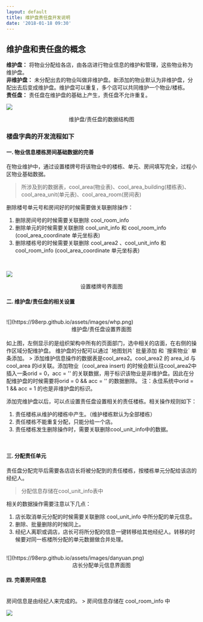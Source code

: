 ```yaml
---
layout: default
title: 维护盘责任盘开发说明
date: '2018-01-18 09:30'
---
```

## 维护盘和责任盘的概念  

**维护盘：** 将物业分配给各店，由各店进行物业信息的维护和管理，这些物业称为维护盘。  
**非维护盘：** 未分配出去的物业叫做非维护盘。新添加的物业默认为非维护盘，分配出去后变成维护盘。维护盘可以重复，多个店可以共同维护一个物业/楼栋。  
**责任盘：** 责任盘在维护盘的基础上产生，责任盘不允许重复。

![](https://98erp.github.io/assets/images/databases.png)
<center>维护盘/责任盘的数据结构图</center>

### 楼盘字典的开发流程如下

#### 一. 物业信息楼栋房间基础数据的完善  


在物业维护中，通过设置楼牌号将该物业中的楼栋、单元、房间填写完全，过程小区物业基础数据。
> 所涉及到的数据表，cool_area(物业表)、cool_area_building(楼栋表)、cool_area_unit(单元表)、cool_area_room(房间表)

删除楼号单元号和房间好的时候需要做关联删除操作：
1. 删除房间号的时候需要关联删除 cool_room_info
2. 删除单元的时候需要关联删除 cool_unit_info 和  cool_room_info  (cool_area_coordinate 单元坐标表)
3. 删除楼栋号的时候需要关联删除  cool_area2 、cool_unit_info 和  cool_room_info  (cool_area_coordinate  单元坐标表)
<br>

![](https://98erp.github.io/assets/images/louhao.png)
<center>设置楼牌号界面图</center>

#### 二. 维护盘/责任盘的相关设置
<br>
![](https://98erp.github.io/assets/images/whp.png)
<center>维护盘/责任盘设置界面图</center>
<br>
如上图，左侧显示的是组织架构中所有的页面部门，选中相关的店面，在右侧的操作区域分配维护盘。  
维护盘的分配可以通过 `地图划片` 批量添加 和 `搜索物业` 单条添加。  
> 添加维护信息操作的数据表是cool_area2。cool_area2 的 area_id 与 cool_area 的id关联。添加物业（cool_area insert) 的时候会默认往cool_area2中插入一条orid = 0，acc = '' 的关联数据，用于标识该物业是非维护盘。因此在分配维护盘的时候需要将orid = 0 && acc = '' 的数据删除。  
注：永佳系统中orid = 1 && acc = 1 的也是非维护盘的标识。

添加完维护盘以后，可以点设置责任盘设置相关的责任楼栋。相关操作规则如下：
1. 责任楼栋从维护的楼栋中产生。（维护楼栋默认为全部楼栋）
2. 责任楼栋不能重复分配，只能分给一个店。
3. 责任楼栋发生删除操作时，需要关联删除cool_unit_info中的数据。  

<br>  

####   三. 分配责任单元  

责任盘分配完毕后需要各店店长将被分配到的责任楼栋，按楼栋单元分配给该店的经纪人。  

> 分配信息存储在cool_unit_info表中

相关的数据操作需要注意以下几点：  
1. 店长取消单元分配的时候需要关联删除 cool_unit_info 中所分配的单元信息。  
2. 删除、批量删除的时候同上。  
3. 经纪人离职或调店，店长可将所分配的信息一键转移给其他经纪人。转移的时候要对同一栋楼所分配的单元数据做合并处理。  

<br>
![](https://98erp.github.io/assets/images/danyuan.png)  
<br>
<center>店长分配单元信息界面图</center>

#### 四. 完善房间信息
<br>
房间信息是由经纪人来完成的。
> 房间信息存储在 cool_room_info 中

![](https://98erp.github.io/assets/images/fangjian.png)  
<br>
